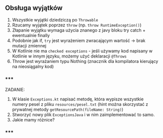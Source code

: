 ## Obsługa wyjątków
1. Wszystkie wyjątki dziedziczą po `Throwable`
2. Rzucamy wyjątek poprzez `throw` (np. `throw RuntimeException()`)
3. Złapanie wyjątku wymaga użycia znanego z javy bloku try catch + ewentualnie finally
4. Podobnie jak if, `try` jest wyrażeniem zwracającym wartość -> brak mutacji zmiennej
5. W Kotlinie nie ma `checked exceptions` - jeśli używamy kod napisany w Kotlinie w innym języku, możemy użyć deklaracji `@Throws`
6. Throw jest wyrażaniem typu Nothing (znacznik dla kompilatora kierujący na nieosiągalny kod)

### ***
ZADANIE:
1. W klasie `Exceptions.kt` napisać metodę, która wypisze wszystkie numery pesel z pliku `resources/pesel.txt` (hint można skorzystać z prywatnej metody `getResourcePath(fileName: String)`)
2. Stworzyć nowy plik `ExceptionsJava` i w nim zaimplementować to samo.
3. Jakie mamy różnice?
### ***
